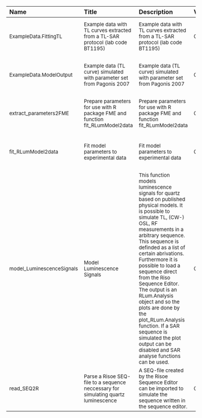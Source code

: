

| Name                                 | Title                                                                                         | Description                                                                                                                                                                                                                                                                                                                                                                                                                                                                                                                                           | Version          | m.Date                  | m.Time                 | Author                                                                                                                                                | Citation      |
|:-------------------------------------|:----------------------------------------------------------------------------------------------|:------------------------------------------------------------------------------------------------------------------------------------------------------------------------------------------------------------------------------------------------------------------------------------------------------------------------------------------------------------------------------------------------------------------------------------------------------------------------------------------------------------------------------------------------------|:-----------------|:------------------------|:-----------------------|:------------------------------------------------------------------------------------------------------------------------------------------------------|:--------------|
| <sub>ExampleData.FittingTL</sub>     | <sub>Example data with TL curves extracted from a TL-SAR protocol (lab code BT1195)</sub>     | <sub>Example data with TL curves extracted from a TL-SAR protocol (lab code BT1195)</sub>                                                                                                                                                                                                                                                                                                                                                                                                                                                             | <sub>0.1.0</sub> | <sub>NA</sub>           | <sub>NA</sub>          | <sub>Johannes Friedrich, University of Bayreuth (Germany)<br /></sub>                                                                                 | <sub>NA</sub> |
| <sub>ExampleData.ModelOutput</sub>   | <sub>Example data (TL curve) simulated with parameter set from Pagonis 2007</sub>             | <sub>Example data (TL curve) simulated with parameter set from Pagonis 2007</sub>                                                                                                                                                                                                                                                                                                                                                                                                                                                                     | <sub>0.1.1</sub> | <sub>NA</sub>           | <sub>NA</sub>          | <sub>Johannes Friedrich, University of Bayreuth (Germany)<br /></sub>                                                                                 | <sub>NA</sub> |
| <sub>extract_parameters2FME</sub>    | <sub>Prepare parameters for use with R package FME and function  fit_RLumModel2data</sub>     | <sub>Prepare parameters for use with R package FME and function  fit_RLumModel2data</sub>                                                                                                                                                                                                                                                                                                                                                                                                                                                             | <sub>0.1.1</sub> | <sub>[2016-05-24]</sub> | <sub>(2017-10-17</sub> | <sub>Johannes Friedrich, University of Bayreuth (Germany),<br /></sub>                                                                                | <sub>NA</sub> |
| <sub>fit_RLumModel2data</sub>        | <sub>Fit model parameters to experimental data</sub>                                          | <sub>Fit model parameters to experimental data</sub>                                                                                                                                                                                                                                                                                                                                                                                                                                                                                                  | <sub>0.1.0</sub> | <sub>[2016-04-29]</sub> | <sub>(2017-10-17</sub> | <sub>Johannes Friedrich, University of Bayreuth (Germany)<br /></sub>                                                                                 | <sub>NA</sub> |
| <sub>model_LuminescenceSignals</sub> | <sub>Model Luminescence Signals</sub>                                                         | <sub>This function models luminescence signals for quartz based on published physical models. It is possible to simulate TL, (CW-) OSL, RF measurements in a arbitrary sequence. This sequence is definded as a  list  of certain abrivations. Furthermore it is possible to load a sequence direct from the Riso Sequence Editor. The output is an  RLum.Analysis object and so the plots are done by the  plot_RLum.Analysis  function. If a SAR sequence is simulated the plot output can be disabled and SAR analyse functions can be used.</sub> | <sub>0.1.4</sub> | <sub>2017-10-17</sub>   | <sub>13:48:47</sub>    | <sub>Johannes Friedrich, University of Bayreuth (Germany),<br /> Sebastian Kreutzer, IRAMAT-CRP2A, Universite Bordeaux Montaigne (France)<br /></sub> | <sub>NA</sub> |
| <sub>read_SEQ2R</sub>                | <sub>Parse a Risoe SEQ-file to a sequence neccessary for simulating quartz luminescence</sub> | <sub>A SEQ-file created by the Risoe Sequence Editor can be imported to simulate the sequence written in the sequence editor.</sub>                                                                                                                                                                                                                                                                                                                                                                                                                   | <sub>0.1.0</sub> | <sub>2017-10-13</sub>   | <sub>13:46:59</sub>    | <sub>Johannes Friedrich, University of Bayreuth (Germany),<br /></sub>                                                                                | <sub>NA</sub> |

